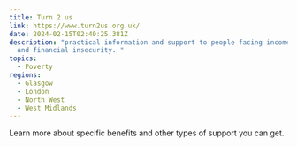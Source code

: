 ```yaml
---
title: Turn 2 us
link: https://www.turn2us.org.uk/
date: 2024-02-15T02:40:25.381Z
description: "practical information and support to people facing income shocks
  and financial insecurity. "
topics:
  - Poverty
regions:
  - Glasgow
  - London
  - North West
  - West Midlands
---
```

Learn more about specific benefits and other types of support you can get.